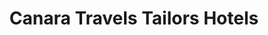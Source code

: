 ---
title: "Canara Travels Tailors Hotels"
url: /bandra-mumbai/canara-travels-tailors-hotels/
shop: Reisebüro
---